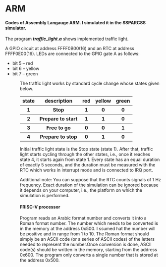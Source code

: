 # ARM
<h4>Codes of Assembly Langauge ARM. I simulated it in the SSPARCSS simulator. </h4>

The program <b><i>traffic_light.a</i></b> shows implemented traffic light.

A GPIO circuit at address FFFF0B00(16) and an RTC at address FFFF0E00(16). LEDs are connected to the GPIO gate A as follows:
<ul>
<li> bit 5 – red</li> 
<li> bit 6 – yellow</li> 
<li>  bit 7 – green</li> 
 <ul>
  
The traffic light works by standard cycle change whose states given below.

<table>
<tr>
<th>state</th>
<th> description</th>
<th>red</th>
<th>yellow</th>
<th>green</th>
</tr>
<tr>
<th>1</th>
<th> Stop</th>
<th>1</th>
<th>0</th>
<th>0</th>
</tr>
<tr>
<th>2</th>
<th>Prepare to start   </th>
<th>1</th>
<th>1</th>
<th>0</th>
</tr>
<tr>
<th>3</th>
<th>Free to go </th>
<th>0</th>
<th>0</th>
<th>1</th>
</tr>
 <tr>
<th>4</th>
<th>Prepare to stop </th>
<th>0</th>
<th>1</th>
<th>0</th>
</tr>
</table>


Initial traffic light state is the Stop state (state 1). After that, traffic light starts cycling through the other states, i.e., once it reaches state 4, it starts again from state 1. Every state has an equal duration of exactly 5 seconds, and the duration must be measured with the RTC which works in interrupt mode and is connected to IRQ port. 

Additional note: You can suppose that the RTC counts signals of 1 Hz frequency. Exact duration of the simulation can be ignored because it depends on your computer, i.e., the platform on which the simulation is performed.
 
<h4> FRISC-V processor </h4>
 Program  reads an Arabic format number and converts it into a Roman format number. The number which needs to be converted is in the memory at the address 0x500. I ssumed hat the number will be positive and in range from 1 to 10. The Roman format should simply be an ASCII code (or a series of ASCII codes) of the letters needed to represent the number.Once conversion is done, ASCII code(s) should be written in the memory, starting from the address 0x600. The program only converts a single number that is stored at the address 0x500. 
